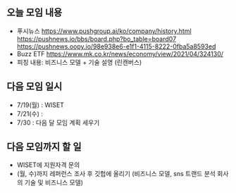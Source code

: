 ## 오늘 모임 내용
* 푸시뉴스 
https://www.pushgroup.ai/ko/company/history.html <br>
https://pushnews.io/bbs/board.php?bo_table=board07 <br>
https://pushnews.oopy.io/98e938e6-e1f1-4115-8222-0fba5a8593ed <br>
* Buzz ETF
https://www.mk.co.kr/news/economy/view/2021/04/324130/
* 피칭 내용: 비즈니스 모델 + 기술 설명 (린캔버스) 


## 다음 모임 일시
* 7/19(월) : WISET 
* 7/21(수) : 
* 7/30 : 다음 달 모임 계획 세우기

## 다음 모임까지 할 일
* WISET에 지원자격 문의
* (월, 수)까지 레퍼런스 조사 후 깃헙에 올리기 (비즈니스 모델, sns 트랜드 분석 회사의 기술 및 비즈니스 모델)

